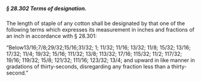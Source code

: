 ##### § 28.302 Terms of designation. #####

The length of staple of any cotton shall be designated by that one of the following terms which expresses its measurement in inches and fractions of an inch in accordance with § 28.301:

“Below13/16;7/8;29/32;15/16;31/32; 1; 11/32; 11/16; 13/32; 11/8; 15/32; 13/16; 17/32; 11/4; 19/32; 15/16; 111/32; 13/8; 113/32; 17/16; 115/32; 11/2; 117/32; 19/16; 119/32; 15/8; 121/32; 111/16; 123/32; 13/4; and upward in like manner in gradations of thirty-seconds, disregarding any fraction less than a thirty-second.”